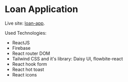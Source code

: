 # Loan Application

Live site: [loan-app](https://meek-fox-b0ad55.netlify.app/personal).

Used Technologies:
* ReactJS
* Firebase
* React router DOM
* Tailwind CSS and it's library: Daisy UI, flowbite-react
* React hook form
* React hot toast
* React icons
